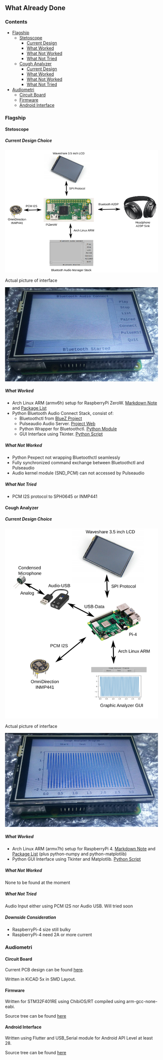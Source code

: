 ## What Already Done

### Contents
- [Flagship](https://github.com/mekatronik-achmadi/md_tutorial/blob/master/internship/task_0/done.md#flagship)
	+ [Stetoscope](https://github.com/mekatronik-achmadi/md_tutorial/blob/master/internship/task_0/done.md#stetoscope)
		+ [Current Design](https://github.com/mekatronik-achmadi/md_tutorial/blob/master/internship/task_0/done.md#current-design-choice)
		* [What Worked](https://github.com/mekatronik-achmadi/md_tutorial/blob/master/internship/task_0/done.md#what-worked)
		* [What Not Worked](https://github.com/mekatronik-achmadi/md_tutorial/blob/master/internship/task_0/done.md#what-not-worked)
		* [What Not Tried](https://github.com/mekatronik-achmadi/md_tutorial/blob/master/internship/task_0/done.md#what-not-worked)
	+ [Cough Analyzer](https://github.com/mekatronik-achmadi/md_tutorial/blob/master/internship/task_0/done.md#cough-analyzer)
		* [Current Design](https://github.com/mekatronik-achmadi/md_tutorial/blob/master/internship/task_0/done.md#current-design-choice-1)
		* [What Worked](https://github.com/mekatronik-achmadi/md_tutorial/blob/master/internship/task_0/done.md#what-worked-1)
		* [What Not Worked](https://github.com/mekatronik-achmadi/md_tutorial/blob/master/internship/task_0/done.md#what-not-worked-1)
		* [What Not Tried](https://github.com/mekatronik-achmadi/md_tutorial/blob/master/internship/task_0/done.md#what-not-tried-1)
- [Audiometri](https://github.com/mekatronik-achmadi/md_tutorial/blob/master/internship/task_0/done.md#audiometri)
	+ [Circuit Board]()
	+ [Firmware]()
	+ [Android Interface]()
	
### Flagship

#### Stetoscope

##### Current Design Choice

![images](images/stetoscope.png?raw=true)

Actual picture of interface

![images](images/lcdbtgui.jpg?raw=true)

##### What Worked
- Arch Linux ARM (armv6h) setup for RaspberryPi ZeroW. [Markdown Note](https://github.com/mekatronik-achmadi/md_tutorial/blob/master/internship/task_0/pizerow.md) and [Package List](https://github.com/mekatronik-achmadi/md_tutorial/blob/master/internship/task_0/pkg_basic.txt)
- Python Bluetooth Audio Connect Stack, consist of:
	+ Bluetoothctl from [BlueZ Project](http://www.bluez.org/)
	+ Pulseaudio Audio Server. [Project Web](https://www.freedesktop.org/wiki/Software/PulseAudio/)
	+ Python Wrapper for Bluetoothctl. [Python Module](https://github.com/VibrasticLab/ehealth-iot/blob/master/bttkgui/btctlwrapper.py)
	+ GUI Interface using Tkinter. [Python Script](https://github.com/VibrasticLab/ehealth-iot/blob/master/bttkgui/bttkgui.py)
	
##### What Not Worked
- Python Pexpect not wrapping Bluetoothctl seamlessly
- Fully synchronized command exchange between Bluetoothctl and Pulseaudio
- Audio kernel module (SND_PCM) can not accessed by Pulseaudio

##### What Not Tried
- PCM I2S protocol to SPH0645 or INMP441

#### Cough Analyzer

##### Current Design Choice

![images](images/cough.png?raw=true)

Actual picture of interface

![images](images/lcdcough.jpg?raw=true)

##### What Worked
- Arch Linux ARM (armv7h) setup for RaspberryPi 4. [Markdown Note](https://github.com/mekatronik-achmadi/md_tutorial/blob/master/internship/task_0/pi4.md) and [Package List](https://github.com/mekatronik-achmadi/md_tutorial/blob/master/internship/task_0/pkg_basic.txt) (plus python-numpy and python-matplotlib)
- Python GUI Interface using Tkinter and Matplotlib. [Python Script](https://github.com/VibrasticLab/ehealth-iot/blob/master/bttkgui/coughgui.py)

##### What Not Worked

None to be found at the moment

##### What Not Tried

Audio Input either using PCM I2S nor Audio USB. Will tried soon

##### Downside Consideration
- RaspberryPi-4 size still bulky
- RaspberryPi-4 need 2A or more current

### Audiometri

#### Circuit Board

Current PCB design can be found [here](https://github.com/VibrasticLab/pikoakustik/tree/stm32f401re_3pin/circuit/test_3rev1).

Written in KiCAD 5x in SMD Layout.

#### Firmware

Written for STM32F401RE using ChibiOS/RT compiled using arm-gcc-none-eabi.

Source tree can be found [here](https://github.com/VibrasticLab/pikoakustik/tree/stm32f401re_3pin/firmware)

#### Android Interface

Written using Flutter and USB_Serial module for Android API Level at least 28.

Source tree can be found [here](https://github.com/VibrasticLab/pikoakustik/tree/stm32f401re_3pin/interface/serialInterface/serIface)
